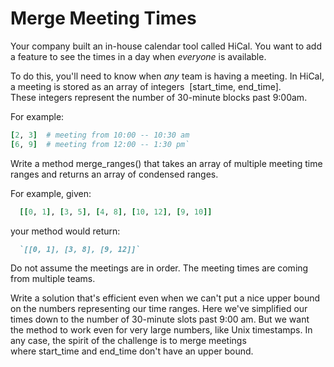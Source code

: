 # Merge Meeting Times

Your company built an in-house calendar tool called HiCal. You want to add a feature to see the times in a day when *everyone* is available.

To do this, you'll need to know when *any* team is having a meeting. In HiCal, a meeting is stored as an array of integers 
[start_time, end_time]. These integers represent the number of 30-minute blocks past 9:00am.

For example:

``` ruby
[2, 3]  # meeting from 10:00 -- 10:30 am
[6, 9]  # meeting from 12:00 -- 1:30 pm`
```

Write a method merge_ranges() that takes an array of multiple meeting time ranges and returns an array of condensed ranges.

For example, given:

``` ruby
  [[0, 1], [3, 5], [4, 8], [10, 12], [9, 10]]
```

your method would return:

``` ruby
  `[[0, 1], [3, 8], [9, 12]]`
```

Do not assume the meetings are in order. The meeting times are coming from multiple teams.

Write a solution that's efficient even when we can't put a nice upper bound on the numbers representing our time ranges. Here we've simplified 
our times down to the number of 30-minute slots past 9:00 am. But we want the method to work even for very large numbers, like Unix timestamps. In any case, the spirit of the challenge is to merge meetings where start_time and end_time don't have an upper bound.

